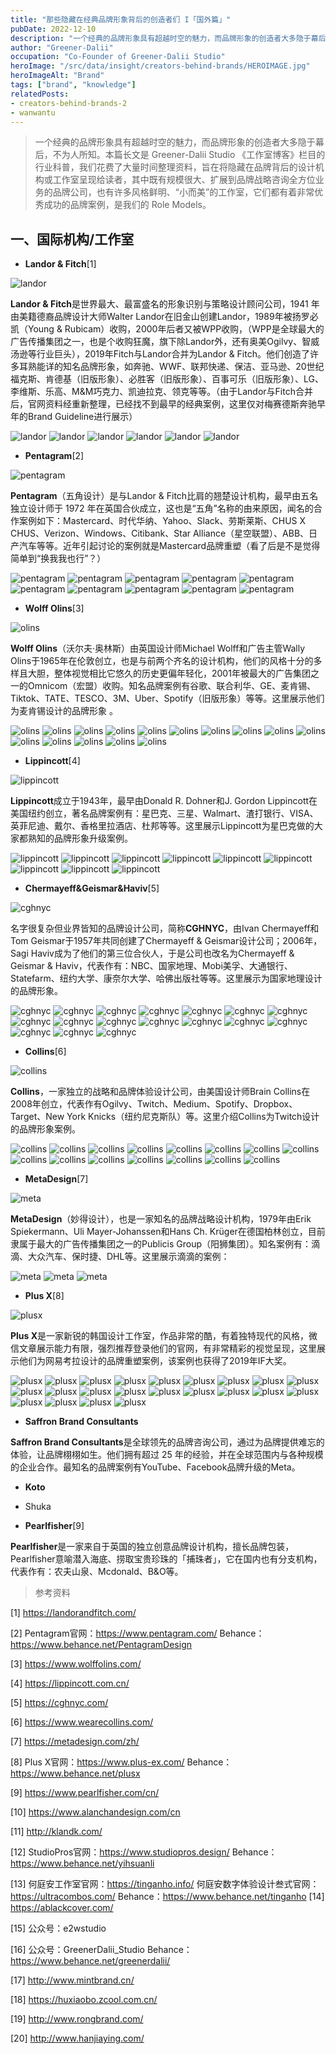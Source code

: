 ```yaml
---
title: "那些隐藏在经典品牌形象背后的创造者们 I「国外篇」"
pubDate: 2022-12-10
description: "一个经典的品牌形象具有超越时空的魅力，而品牌形象的创造者大多隐于幕后，不为人所知,我们花费了大量时间整理资料，旨在将隐藏在品牌背后的设计机构或工作室呈现给读者。"
author: "Greener-Dalii"
occupation: "Co-Founder of Greener-Dalii Studio"
heroImage: "/src/data/insight/creators-behind-brands/HEROIMAGE.jpg"
heroImageAlt: "Brand"
tags: ["brand", "knowledge"]
relatedPosts:
- creators-behind-brands-2
- wanwantu
---
```


> 一个经典的品牌形象具有超越时空的魅力，而品牌形象的创造者大多隐于幕后，不为人所知。本篇长文是 Greener-Dalii Studio 《工作室博客》栏目的行业科普，我们花费了大量时间整理资料，旨在将隐藏在品牌背后的设计机构或工作室呈现给读者，其中既有规模很大、扩展到品牌战略咨询全方位业务的品牌公司，也有许多风格鲜明、“小而美”的工作室，它们都有着非常优秀成功的品牌案例，是我们的 Role Models。

## 一、国际机构/工作室

- **Landor & Fitch**[1]

![landor](src/data/insight/creators-behind-brands/landor_01.jpg)

**Landor & Fitch**是世界最大、最富盛名的形象识别与策略设计顾问公司，1941 年由美籍德裔品牌设计大师Walter Landor在旧金山创建Landor，1989年被扬罗必凯（Young & Rubicam）收购，2000年后者又被WPP收购，（WPP是全球最大的广告传播集团之一，也是个收购狂魔，旗下除Landor外，还有奥美Ogilvy、智威汤逊等行业巨头），2019年Fitch与Landor合并为Landor & Fitch。他们创造了许多耳熟能详的知名品牌形象，如奔驰、WWF、联邦快递、保洁、亚马逊、20世纪福克斯、肯德基（旧版形象）、必胜客（旧版形象）、百事可乐（旧版形象）、LG、李维斯、乐高、M&M巧克力、凯迪拉克、领克等等。（由于Landor与Fitch合并后，官网资料经重新整理，已经找不到最早的经典案例，这里仅对梅赛德斯奔驰早年的Brand Guideline进行展示）

![landor](src/data/insight/creators-behind-brands/landor_02.jpg)
![landor](src/data/insight/creators-behind-brands/landor_03.jpg)
![landor](src/data/insight/creators-behind-brands/landor_04.jpg)
![landor](src/data/insight/creators-behind-brands/landor_05.jpg)
![landor](src/data/insight/creators-behind-brands/landor_06.jpg)
![landor](src/data/insight/creators-behind-brands/landor_07.jpg)

- **Pentagram**[2]

![pentagram](src/data/insight/creators-behind-brands/pantagram_00.jpg)

**Pentagram**（五角设计）是与Landor & Fitch比肩的翘楚设计机构，最早由五名独立设计师于 1972 年在英国合伙成立，这也是“五角”名称的由来原因，闻名的合作案例如下：Mastercard、时代华纳、Yahoo、Slack、劳斯莱斯、CHUS X CHUS、Verizon、Windows、Citibank、Star Alliance（星空联盟）、ABB、日产汽车等等。近年引起讨论的案例就是Mastercard品牌重塑（看了后是不是觉得简单到“换我我也行”？）

![pentagram](src/data/insight/creators-behind-brands/pantagram_01.jpg)
![pentagram](src/data/insight/creators-behind-brands/pantagram_02.webp)
![pentagram](src/data/insight/creators-behind-brands/pantagram_03.webp)
![pentagram](src/data/insight/creators-behind-brands/pantagram_04.webp)
![pentagram](src/data/insight/creators-behind-brands/pantagram_05.webp)
![pentagram](src/data/insight/creators-behind-brands/pantagram_06.webp)
![pentagram](src/data/insight/creators-behind-brands/pantagram_07.webp)
![pentagram](src/data/insight/creators-behind-brands/pantagram_08.webp)
![pentagram](src/data/insight/creators-behind-brands/pantagram_09.webp)
![pentagram](src/data/insight/creators-behind-brands/pantagram_10.webp)



- **Wolff Olins**[3]

![olins](src/data/insight/creators-behind-brands/olins_01.jpg)

**Wolff Olins**（沃尔夫·奥林斯）由英国设计师Michael Wolff和广告主管Wally Olins于1965年在伦敦创立，也是与前两个齐名的设计机构，他们的风格十分的多样且大胆，整体视觉相比它悠久的历史更偏年轻化，2001年被最大的广告集团之一的Omnicom（宏盟）收购。知名品牌案例有谷歌、联合利华、GE、麦肯锡、Tiktok、TATE、TESCO、3M、Uber、Spotify（旧版形象）等等。这里展示他们为麦肯锡设计的品牌形象 。

![olins](src/data/insight/creators-behind-brands/olins_02.jpg)
![olins](src/data/insight/creators-behind-brands/olins_03.png)
![olins](src/data/insight/creators-behind-brands/olins_04.png)
![olins](src/data/insight/creators-behind-brands/olins_05.png)
![olins](src/data/insight/creators-behind-brands/olins_06.png)
![olins](src/data/insight/creators-behind-brands/olins_07.png)
![olins](src/data/insight/creators-behind-brands/olins_08.webp)
![olins](src/data/insight/creators-behind-brands/olins_09.png)
![olins](src/data/insight/creators-behind-brands/olins_10.png)
![olins](src/data/insight/creators-behind-brands/olins_11.png)
![olins](src/data/insight/creators-behind-brands/olins_12.png)
![olins](src/data/insight/creators-behind-brands/olins_13.png)
![olins](src/data/insight/creators-behind-brands/olins_14.png)
![olins](src/data/insight/creators-behind-brands/olins_15.webp)
![olins](src/data/insight/creators-behind-brands/olins_16.png)

- **Lippincott**[4]

![lippincott](src/data/insight/creators-behind-brands/lippincott_01.jpg)

**Lippincott**成立于1943年，最早由Donald R. Dohner和J. Gordon Lippincott在美国纽约创立，著名品牌案例有：星巴克、三星、Walmart、渣打银行、VISA、英菲尼迪、戴尔、香格里拉酒店、杜邦等等。这里展示Lippincott为星巴克做的大家都熟知的品牌形象升级案例。

![lippincott](src/data/insight/creators-behind-brands/lippincott_02.jpg)
![lippincott](src/data/insight/creators-behind-brands/lippincott_03.gif)
![lippincott](src/data/insight/creators-behind-brands/lippincott_04.png)
![lippincott](src/data/insight/creators-behind-brands/lippincott_05.png)
![lippincott](src/data/insight/creators-behind-brands/lippincott_06.png)
![lippincott](src/data/insight/creators-behind-brands/lippincott_07.png)
![lippincott](src/data/insight/creators-behind-brands/lippincott_08.png)
![lippincott](src/data/insight/creators-behind-brands/lippincott_09.png)
![lippincott](src/data/insight/creators-behind-brands/lippincott_10.jpg)

- **Chermayeff&Geismar&Haviv**[5]

![cghnyc](src/data/insight/creators-behind-brands/cghnyc_01.jpg)

名字很复杂但业界皆知的品牌设计公司，简称**CGHNYC**，由Ivan Chermayeff和Tom Geismar于1957年共同创建了Chermayeff & Geismar设计公司；2006年，Sagi Haviv成为了他们的第三位合伙人，于是公司也改名为Chermayeff & Geismar & Haviv，代表作有：NBC、国家地理、Mobi美孚、大通银行、Statefarm、纽约大学、康奈尔大学、哈佛出版社等等。这里展示为国家地理设计的品牌形象。

![cghnyc](src/data/insight/creators-behind-brands/cghnyc_02.jpg)
![cghnyc](src/data/insight/creators-behind-brands/cghnyc_03.gif)
![cghnyc](src/data/insight/creators-behind-brands/cghnyc_04.jpg)
![cghnyc](src/data/insight/creators-behind-brands/cghnyc_05.jpg)
![cghnyc](src/data/insight/creators-behind-brands/cghnyc_06.jpg)
![cghnyc](src/data/insight/creators-behind-brands/cghnyc_07.jpg)
![cghnyc](src/data/insight/creators-behind-brands/cghnyc_08.jpg)
![cghnyc](src/data/insight/creators-behind-brands/cghnyc_09.jpg)
![cghnyc](src/data/insight/creators-behind-brands/cghnyc_10.jpg)
![cghnyc](src/data/insight/creators-behind-brands/cghnyc_11.jpg)
![cghnyc](src/data/insight/creators-behind-brands/cghnyc_12.jpg)
![cghnyc](src/data/insight/creators-behind-brands/cghnyc_13.jpg)
![cghnyc](src/data/insight/creators-behind-brands/cghnyc_14.jpg)
![cghnyc](src/data/insight/creators-behind-brands/cghnyc_15.jpg)
![cghnyc](src/data/insight/creators-behind-brands/cghnyc_16.jpg)
![cghnyc](src/data/insight/creators-behind-brands/cghnyc_17.jpg)
![cghnyc](src/data/insight/creators-behind-brands/cghnyc_18.jpg)

- **Collins**[6]

![collins](src/data/insight/creators-behind-brands/collins_01.jpg)

**Collins**，一家独立的战略和品牌体验设计公司，由美国设计师Brain Collins在2008年创立，代表作有Ogilvy、Twitch、Medium、Spotify、Dropbox、Target、New York Knicks（纽约尼克斯队）等。这里介绍Collins为Twitch设计的品牌形象案例。

![collins](src/data/insight/creators-behind-brands/collins_02.jpg)
![collins](src/data/insight/creators-behind-brands/collins_03.jpg)
![collins](src/data/insight/creators-behind-brands/collins_04.png)
![collins](src/data/insight/creators-behind-brands/collins_05.jpg)
![collins](src/data/insight/creators-behind-brands/collins_06.jpg)
![collins](src/data/insight/creators-behind-brands/collins_07.jpg)
![collins](src/data/insight/creators-behind-brands/collins_08.jpg)
![collins](src/data/insight/creators-behind-brands/collins_09.jpg)
![collins](src/data/insight/creators-behind-brands/collins_10.jpg)
![collins](src/data/insight/creators-behind-brands/collins_11.jpg)
![collins](src/data/insight/creators-behind-brands/collins_12.jpg)
![collins](src/data/insight/creators-behind-brands/collins_13.jpg)
![collins](src/data/insight/creators-behind-brands/collins_14.webp)
![collins](src/data/insight/creators-behind-brands/collins_15.jpg)
![collins](src/data/insight/creators-behind-brands/collins_16.jpg)

- **MetaDesign**[7]

![meta](src/data/insight/creators-behind-brands/meta_01.jpg)

**MetaDesign**（妙得设计），也是一家知名的品牌战略设计机构，1979年由Erik Spiekermann、Uli Mayer-Johanssen和Hans Ch. Krüger在德国柏林创立，目前隶属于最大的广告传播集团之一的Publicis Group（阳狮集团）。知名案例有：滴滴、大众汽车、保时捷、DHL等。这里展示滴滴的案例：

![meta](src/data/insight/creators-behind-brands/meta_02.jpg)
![meta](src/data/insight/creators-behind-brands/meta_03.jpg)
![meta](src/data/insight/creators-behind-brands/meta_04.jpg)

- **Plus X**[8]

![plusx](src/data/insight/creators-behind-brands/plusx_00.jpg)

**Plus X**是一家新锐的韩国设计工作室，作品非常的酷，有着独特现代的风格，微信文章展示能力有限，强烈推荐登录他们的官网，有非常精彩的视觉呈现，这里展示他们为网易考拉设计的品牌重塑案例，该案例也获得了2019年IF大奖。

![plusx](src/data/insight/creators-behind-brands/plusx_01.jpg)
![plusx](src/data/insight/creators-behind-brands/plusx_02.jpg)
![plusx](src/data/insight/creators-behind-brands/plusx_03.jpg)
![plusx](src/data/insight/creators-behind-brands/plusx_04.jpg)
![plusx](src/data/insight/creators-behind-brands/plusx_05.png)
![plusx](src/data/insight/creators-behind-brands/plusx_06.gif)
![plusx](src/data/insight/creators-behind-brands/plusx_07.jpg)
![plusx](src/data/insight/creators-behind-brands/plusx_08.jpg)
![plusx](src/data/insight/creators-behind-brands/plusx_09.gif)
![plusx](src/data/insight/creators-behind-brands/plusx_10.jpg)
![plusx](src/data/insight/creators-behind-brands/plusx_11.jpg)
![plusx](src/data/insight/creators-behind-brands/plusx_12.jpg)
![plusx](src/data/insight/creators-behind-brands/plusx_13.jpg)
![plusx](src/data/insight/creators-behind-brands/plusx_14.jpg)
![plusx](src/data/insight/creators-behind-brands/plusx_15.jpg)
![plusx](src/data/insight/creators-behind-brands/plusx_16.jpg)
![plusx](src/data/insight/creators-behind-brands/plusx_17.jpg)
![plusx](src/data/insight/creators-behind-brands/plusx_18.jpg)
![plusx](src/data/insight/creators-behind-brands/plusx_19.jpg)
![plusx](src/data/insight/creators-behind-brands/plusx_20.jpg)
![plusx](src/data/insight/creators-behind-brands/plusx_21.jpg)
![plusx](src/data/insight/creators-behind-brands/plusx_22.jpg)

- **Saffron Brand Consultants**

**Saffron Brand Consultants**是全球领先的品牌咨询公司，通过为品牌提供难忘的体验，让品牌栩栩如生。他们拥有超过 25 年的经验，并在全球范围内与各种规模的企业合作。最知名的品牌案例有YouTube、Facebook品牌升级的Meta。

- **Koto**

- Shuka

- **Pearlfisher**[9]

**Pearlfisher**是一家来自于英国的独立创意品牌设计机构，擅长品牌包装，Pearlfisher意喻潜入海底、捞取宝贵珍珠的「捕珠者」，它在国内也有分支机构，代表作有：农夫山泉、Mcdonald、B&O等。





> 参考资料

[1] https://landorandfitch.com/

[2] Pentagram官网：https://www.pentagram.com/
Behance：https://www.behance.net/PentagramDesign

[3] https://www.wolffolins.com/

[4] https://lippincott.com.cn/

[5] https://cghnyc.com/

[6] https://www.wearecollins.com/

[7] https://metadesign.com/zh/

[8] Plus X官网：https://www.plus-ex.com/
Behance：https://www.behance.net/plusx

[9] https://www.pearlfisher.com/cn/

[10] https://www.alanchandesign.com/cn

[11] http://klandk.com/

[12] StudioPros官网：https://www.studiopros.design/
Behance：https://www.behance.net/yihsuanli

[13] 何庭安工作室官网：https://tinganho.info/
何庭安数字体验设计叁式官网：https://ultracombos.com/
Behance：https://www.behance.net/tinganho
[14] https://ablackcover.com/

[15] 公众号：e2wstudio

[16] 公众号：GreenerDalii_Studio
Behance：https://www.behance.net/greenerdalii/

[17] http://www.mintbrand.cn/

[18] https://huxiaobo.zcool.com.cn/

[19] http://www.rongbrand.com/

[20] http://www.hanjiaying.com/

